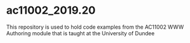 # ac11002_2019.20
This repository is used to hold code examples from the AC11002 WWW Authoring module that is taught at the University of Dundee
